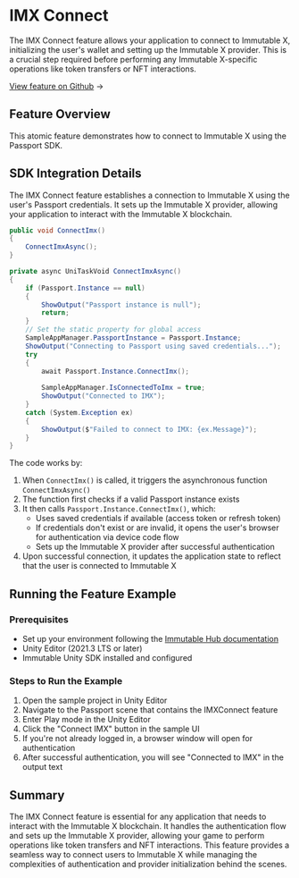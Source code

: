 <div class="display-none">

# IMX Connect

</div>

The IMX Connect feature allows your application to connect to Immutable X, initializing the user's wallet and setting up the Immutable X provider. This is a crucial step required before performing any Immutable X-specific operations like token transfers or NFT interactions.

<div class="button-component">

[View feature on Github](https://github.com/immutable/unity-immutable-sdk/tree/main/sample/Assets/Scripts/Passport/imxconnect) <span class="button-component-arrow">→</span>

</div>

## Feature Overview

This atomic feature demonstrates how to connect to Immutable X using the Passport SDK.

## SDK Integration Details

The IMX Connect feature establishes a connection to Immutable X using the user's Passport credentials. It sets up the Immutable X provider, allowing your application to interact with the Immutable X blockchain.

```csharp title="IMXConnect" manualLink="https://github.com/immutable/unity-immutable-sdk/blob/main/sample/Assets/Scripts/Passport/imxconnect/ImxConnectScript.cs"
public void ConnectImx()
{
    ConnectImxAsync();
}

private async UniTaskVoid ConnectImxAsync()
{
    if (Passport.Instance == null)
    {
        ShowOutput("Passport instance is null");
        return;
    }
    // Set the static property for global access
    SampleAppManager.PassportInstance = Passport.Instance;
    ShowOutput("Connecting to Passport using saved credentials...");
    try
    {
        await Passport.Instance.ConnectImx();
        
        SampleAppManager.IsConnectedToImx = true;
        ShowOutput("Connected to IMX");
    }
    catch (System.Exception ex)
    {
        ShowOutput($"Failed to connect to IMX: {ex.Message}");
    }
}
```

The code works by:

1. When `ConnectImx()` is called, it triggers the asynchronous function `ConnectImxAsync()`
2. The function first checks if a valid Passport instance exists
3. It then calls `Passport.Instance.ConnectImx()`, which:
   - Uses saved credentials if available (access token or refresh token)
   - If credentials don't exist or are invalid, it opens the user's browser for authentication via device code flow
   - Sets up the Immutable X provider after successful authentication
4. Upon successful connection, it updates the application state to reflect that the user is connected to Immutable X

## Running the Feature Example

### Prerequisites

- Set up your environment following the [Immutable Hub documentation](https://docs.immutable.com/docs/hub/setup)
- Unity Editor (2021.3 LTS or later)
- Immutable Unity SDK installed and configured

### Steps to Run the Example

1. Open the sample project in Unity Editor
2. Navigate to the Passport scene that contains the IMXConnect feature
3. Enter Play mode in the Unity Editor
4. Click the "Connect IMX" button in the sample UI
5. If you're not already logged in, a browser window will open for authentication
6. After successful authentication, you will see "Connected to IMX" in the output text

## Summary

The IMX Connect feature is essential for any application that needs to interact with the Immutable X blockchain. It handles the authentication flow and sets up the Immutable X provider, allowing your game to perform operations like token transfers and NFT interactions. This feature provides a seamless way to connect users to Immutable X while managing the complexities of authentication and provider initialization behind the scenes. 